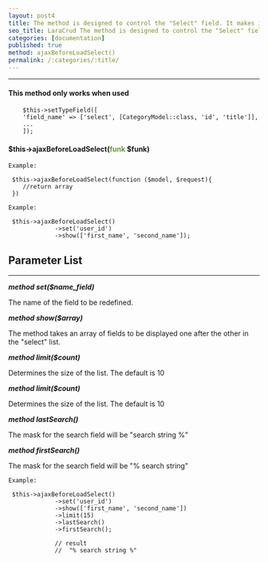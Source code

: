 ```yaml
---
layout: post4
title: The method is designed to control the "Select" field. It makes it possible to override data in the field when requesting an AJAX to the database.
seo_title: LaraCrud The method is designed to control the "Select" field. It makes it possible to override data in the field when requesting an AJAX to the database ajaxBeforeLoadSelect()
categories: [documentation]
published: true
method: ajaxBeforeLoadSelect()
permalink: /:categories/:title/
---
```


---

#### This method only works when used 
                                            
        $this->setTypeField([
        'field_name' => ['select', [CategoryModel::class, 'id', 'title']],
        ...
        ]);                                             


#### $this->ajaxBeforeLoadSelect(<span style="color: #693">funk</span> $funk)

`Example:`

     $this->ajaxBeforeLoadSelect(function ($model, $request){
        //return array                                       
     })


`Example:`

     $this->ajaxBeforeLoadSelect()
                 ->set('user_id')
                 ->show(['first_name', 'second_name']);

## Parameter List

---

***method set($name_field)***

 The name of the field to be redefined.

***method show($array)***
    
The method takes an array of fields to be displayed one after the other in the "select" list.

***method limit($count)***
    
Determines the size of the list. The default is 10

***method limit($count)***
    
Determines the size of the list. The default is 10

***method lastSearch()***
    
The mask for the search field will be "search string %"

***method firstSearch()***
    
The mask for the search field will be "% search string"


`Example:`

     $this->ajaxBeforeLoadSelect()
                 ->set('user_id')
                 ->show(['first_name', 'second_name'])
                 ->limit(15)
                 ->lastSearch()
                 ->firstSearch();
                 
                 // result
                 //  "% search string %"
                 
